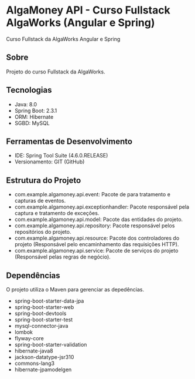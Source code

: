 # AlgaMoney API - Curso Fullstack AlgaWorks (Angular e Spring)
Curso Fullstack da AlgaWorks Angular e Spring

## Sobre
Projeto do curso Fullstack da AlgaWorks.

## Tecnologias
- Java: 8.0
- Spring Boot: 2.3.1
- ORM: Hibernate
- SGBD: MySQL

## Ferramentas de Desenvolvimento
- IDE: Spring Tool Suite (4.6.0.RELEASE)
- Versionamento: GIT (GitHub)

## Estrutura do Projeto
- com.example.algamoney.api.event: Pacote de para tratamento e capturas de eventos.
- com.example.algamoney.api.exceptionhandler: Pacote responsável pela captura e tratamento de exceções.
- com.example.algamoney.api.model: Pacote das entidades do projeto.
- com.example.algamoney.api.repository: Pacote responsável pelos repositórios do projeto.
- com.example.algamoney.api.resource: Pacote dos controladores do projeto (Responsável pelo encaminhamento das requisições HTTP).
- com.example.algamoney.api.service: Pacote de serviços do projeto (Responsável pelas regras de negócio).

## Dependências
O projeto utiliza o Maven para gerenciar as depedências.
- spring-boot-starter-data-jpa
- spring-boot-starter-web
- spring-boot-devtools
- spring-boot-starter-test
- mysql-connector-java
- lombok
- flyway-core
- spring-boot-starter-validation
- hibernate-java8
- jackson-datatype-jsr310
- commons-lang3
- hibernate-jpamodelgen
